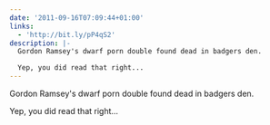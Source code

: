 ```yaml
---
date: '2011-09-16T07:09:44+01:00'
links:
  - 'http://bit.ly/pP4qS2'
description: |-
  Gordon Ramsey's dwarf porn double found dead in badgers den. 

  Yep, you did read that right...
---
```

Gordon Ramsey's dwarf porn double found dead in badgers den. 

Yep, you did read that right...  
